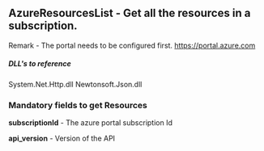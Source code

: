 ## AzureResourcesList - Get all the resources in a subscription.

Remark - The portal needs to be configured first. https://portal.azure.com

##### DLL's to reference
System.Net.Http.dll
Newtonsoft.Json.dll

### Mandatory fields to get Resources

**subscriptionId**		- The azure portal subscription Id

**api_version**			- Version of the API
